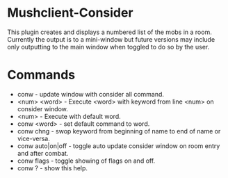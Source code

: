 # Mushclient-Consider
This plugin creates and displays a numbered list of the mobs in a room. Currently the output is to a mini-window but future versions may include only outputting to the main window when toggled to do so by the user.

# Commands
  - conw - update window with consider all command.  
  - \<num\> \<word\> - Execute \<word\> with keyword from line \<num\> on consider window.  
  - \<num\> - Execute with default word.  
  - conw \<word\> - set default command to word.  
  - conw chng - swop keyword from beginning of name to end of name or vice-versa.  
  - conw auto|on|off - toggle auto update consider window on room entry and after combat.  
  - conw flags - toggle showing of flags on and off.  
  - conw ? - show this help.  
